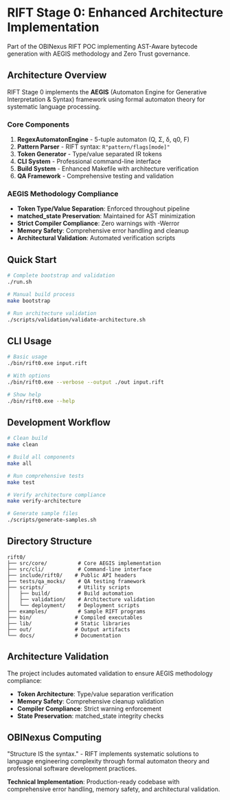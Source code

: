 # RIFT Stage 0: Enhanced Architecture Implementation

Part of the OBINexus RIFT POC implementing AST-Aware bytecode generation with AEGIS methodology and Zero Trust governance.

## Architecture Overview

RIFT Stage 0 implements the **AEGIS** (Automaton Engine for Generative Interpretation & Syntax) framework using formal automaton theory for systematic language processing.

### Core Components

1. **RegexAutomatonEngine** - 5-tuple automaton (Q, Σ, δ, q0, F)
2. **Pattern Parser** - RIFT syntax: `R"pattern/flags[mode]"`
3. **Token Generator** - Type/value separated IR tokens
4. **CLI System** - Professional command-line interface
5. **Build System** - Enhanced Makefile with architecture verification
6. **QA Framework** - Comprehensive testing and validation

### AEGIS Methodology Compliance

- **Token Type/Value Separation**: Enforced throughout pipeline
- **matched_state Preservation**: Maintained for AST minimization
- **Strict Compiler Compliance**: Zero warnings with -Werror
- **Memory Safety**: Comprehensive error handling and cleanup
- **Architectural Validation**: Automated verification scripts

## Quick Start

```bash
# Complete bootstrap and validation
./run.sh

# Manual build process
make bootstrap

# Run architecture validation
./scripts/validation/validate-architecture.sh
```

## CLI Usage

```bash
# Basic usage
./bin/rift0.exe input.rift

# With options
./bin/rift0.exe --verbose --output ./out input.rift

# Show help
./bin/rift0.exe --help
```

## Development Workflow

```bash
# Clean build
make clean

# Build all components
make all

# Run comprehensive tests
make test

# Verify architecture compliance
make verify-architecture

# Generate sample files
./scripts/generate-samples.sh
```

## Directory Structure

```
rift0/
├── src/core/          # Core AEGIS implementation
├── src/cli/           # Command-line interface
├── include/rift0/    # Public API headers
├── tests/qa_mocks/    # QA testing framework
├── scripts/           # Utility scripts
│   ├── build/         # Build automation
│   ├── validation/    # Architecture validation
│   └── deployment/    # Deployment scripts
├── examples/          # Sample RIFT programs
├── bin/              # Compiled executables
├── lib/              # Static libraries
├── out/              # Output artifacts
└── docs/             # Documentation
```

## Architecture Validation

The project includes automated validation to ensure AEGIS methodology compliance:

- **Token Architecture**: Type/value separation verification
- **Memory Safety**: Comprehensive cleanup validation
- **Compiler Compliance**: Strict warning enforcement
- **State Preservation**: matched_state integrity checks

## OBINexus Computing

"Structure IS the syntax." - RIFT implements systematic solutions to language engineering complexity through formal automaton theory and professional software development practices.

**Technical Implementation**: Production-ready codebase with comprehensive error handling, memory safety, and architectural validation.
